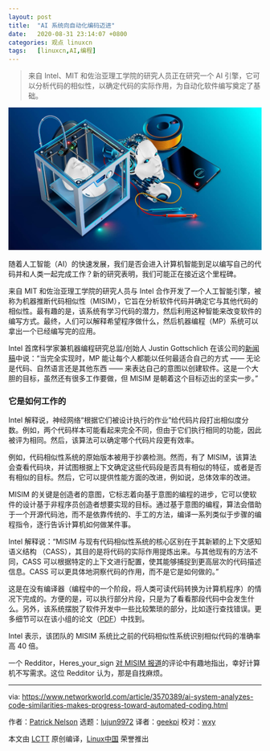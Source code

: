 ```yaml
---
layout: post
title:	"AI 系统向自动化编码迈进"
date:	2020-08-31 23:14:07 +0800 
categories:	观点 linuxcn 
tags:	[linuxcn,AI,编程]
---
```




> 
> 来自 Intel、MIT 和佐治亚理工学院的研究人员正在研究一个 AI 引擎，它可以分析代码的相似性，以确定代码的实际作用，为自动化软件编写奠定了基础。
> 
> 
> 


![](/Asserts/Images/album/202008/31/231333fklk447gw4w4b4vk.jpg)


随着人工智能（AI）的快速发展，我们是否会进入计算机智能到足以编写自己的代码并和人类一起完成工作？新的研究表明，我们可能正在接近这个里程碑。


来自 MIT 和佐治亚理工学院的研究人员与 Intel 合作开发了一个人工智能引擎，被称为机器推断代码相似性（MISIM），它旨在分析软件代码并确定它与其他代码的相似性。最有趣的是，该系统有学习代码的潜力，然后利用这种智能来改变软件的编写方式。最终，人们可以解释希望程序做什么，然后机器编程（MP）系统可以拿出一个已经编写完的应用。


Intel 首席科学家兼机器编程研究总监/创始人 Justin Gottschlich 在该公司的[新闻稿](https://newsroom.intel.com/news/intel-mit-georgia-tech-machine-programming-code-similarity-system/#gs.d8qd40)中说：“当完全实现时，MP 能让每个人都能以任何最适合自己的方式 —— 无论是代码、自然语言还是其他东西 —— 来表达自己的意图以创建软件。这是一个大胆的目标，虽然还有很多工作要做，但 MISIM 是朝着这个目标迈出的坚实一步。”


### 它是如何工作的


Intel 解释说，神经网络“根据它们被设计执行的作业”给代码片段打出相似度分数。例如，两个代码样本可能看起来完全不同，但由于它们执行相同的功能，因此被评为相同。然后，该算法可以确定哪个代码片段更有效率。


例如，代码相似性系统的原始版本被用于抄袭检测。然而，有了 MISIM，该算法会查看代码块，并试图根据上下文确定这些代码段是否具有相似的特征，或者是否有相似的目标。然后，它可以提供性能方面的改进，例如说，总体效率的改进。


MISIM 的关键是创造者的意图，它标志着向基于意图的编程的进步，它可以使软件的设计基于非程序员创造者想要实现的目标。通过基于意图的编程，算法会借助于一个开源代码池，而不是依靠传统的、手工的方法，编译一系列类似于步骤的编程指令，逐行告诉计算机如何做某件事。


Intel 解释说：“MISIM 与现有代码相似性系统的核心区别在于其新颖的上下文感知语义结构 （CASS），其目的是将代码的实际作用提炼出来。与其他现有的方法不同，CASS 可以根据特定的上下文进行配置，使其能够捕捉到更高层次的代码描述信息。CASS 可以更具体地洞察代码的作用，而不是它是如何做的。”


这是在没有编译器（编程中的一个阶段，将人类可读代码转换为计算机程序）的情况下完成的。方便的是，可以执行部分片段，只是为了看看那段代码中会发生什么。另外，该系统摆脱了软件开发中一些比较繁琐的部分，比如逐行查找错误。更多细节可以在该小组的论文（[PDF](https://arxiv.org/pdf/2006.05265.pdf)）中找到。


Intel 表示，该团队的 MISIM 系统比之前的代码相似性系统识别相似代码的准确率高 40 倍。


一个 Redditor，Heres\_your\_sign [对 MISIM 报道](https://www.reddit.com/r/technology/comments/i2dxed/this_ai_could_bring_us_computers_that_can_write/)的评论中有趣地指出，幸好计算机不写需求。这位 Redditor 认为，那是自找麻烦。




---


via: <https://www.networkworld.com/article/3570389/ai-system-analyzes-code-similarities-makes-progress-toward-automated-coding.html>


作者：[Patrick Nelson](https://www.networkworld.com/author/Patrick-Nelson/) 选题：[lujun9972](https://github.com/lujun9972) 译者：[geekpi](https://github.com/geekpi) 校对：[wxy](https://github.com/wxy)


本文由 [LCTT](https://github.com/LCTT/TranslateProject) 原创编译，[Linux中国](https://linux.cn/) 荣誉推出
